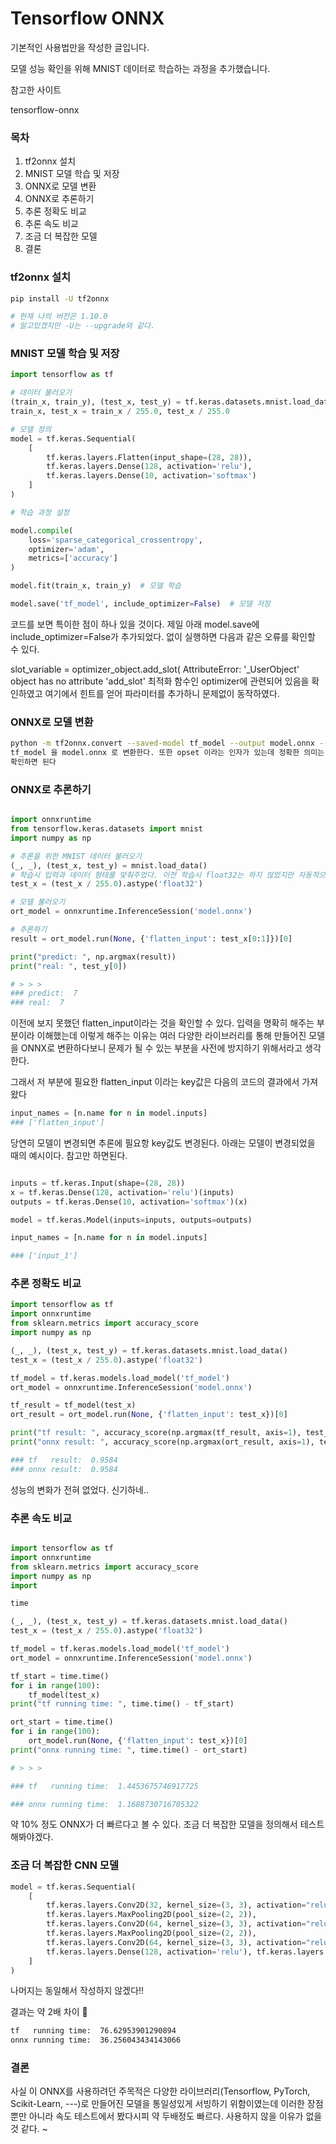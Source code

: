 # Tensorflow ONNX

기본적인 사용법만을 작성한 글입니다.

모델 성능 확인을 위해 MNIST 데이터로 학습하는 과정을 추가했습니다.

참고한 사이트

tensorflow-onnx

### 목차

1. tf2onnx 설치
2. MNIST 모델 학습 및 저장
3. ONNX로 모델 변환
4. ONNX로 추론하기
5. 추론 정확도 비교
6. 추론 속도 비교
7. 조금 더 복잡한 모델
8. 결론

### tf2onnx 설치

```bash
pip install -U tf2onnx

# 현재 나의 버전은 1.10.0
# 알고있겠지만 -U는 --upgrade와 같다.
```

### MNIST 모델 학습 및 저장

```python
import tensorflow as tf

# 데이터 불러오기
(train_x, train_y), (test_x, test_y) = tf.keras.datasets.mnist.load_data()
train_x, test_x = train_x / 255.0, test_x / 255.0

# 모델 정의
model = tf.keras.Sequential(
    [
        tf.keras.layers.Flatten(input_shape=(28, 28)),
        tf.keras.layers.Dense(128, activation='relu'),
        tf.keras.layers.Dense(10, activation='softmax')
    ]
)

# 학습 과정 설정

model.compile(
    loss='sparse_categorical_crossentropy',
    optimizer='adam',
    metrics=['accuracy']
)

model.fit(train_x, train_y)  # 모델 학습

model.save('tf_model', include_optimizer=False)  # 모델 저장
```

코드를 보면 특이한 점이 하나 있을 것이다. 제일 아래 model.save에 include_optimizer=False가 추가되었다. 없이 실행하면 다음과 같은 오류를 확인할 수 있다.

slot_variable = optimizer_object.add_slot(
AttributeError: '_UserObject' object has no attribute 'add_slot' 최적화 함수인 optimizer에 관련되어 있음을 확인하였고 여기에서 힌트를 얻어 파라미터를
추가하니 문제없이 동작하였다.

### ONNX로 모델 변환

```bash
python -m tf2onnx.convert --saved-model tf_model --output model.onnx --opset 12 CLI로 모델을 변환할 수 있었다. 이전에 저장한
tf_model 을 model.onnx 로 변환한다. 또한 opset 이라는 인자가 있는데 정확한 의미는 잘 모르겠지만 ONNX의 버전이라고 생각하면 좋을 거 같다. 사용 가능한 버전 및 자세한 정보는 여기 를
확인하면 된다
```

### ONNX로 추론하기

```python

import onnxruntime
from tensorflow.keras.datasets import mnist
import numpy as np

# 추론을 위한 MNIST 데이터 불러오기
(_, _), (test_x, test_y) = mnist.load_data()
# 학습시 입력과 데이터 형태를 맞춰주었다. 이전 학습시 float32는 하지 않았지만 자동적으로 변환되었던 부분이다.
test_x = (test_x / 255.0).astype('float32')

# 모델 불러오기
ort_model = onnxruntime.InferenceSession('model.onnx')

# 추론하기
result = ort_model.run(None, {'flatten_input': test_x[0:1]})[0]

print("predict: ", np.argmax(result))
print("real: ", test_y[0])

# > > >
### predict:  7
### real:  7
```

이전에 보지 못했던 flatten_input이라는 것을 확인할 수 있다. 입력을 명확히 해주는 부분이라 이해했는데 이렇게 해주는 이유는 여러 다양한 라이브러리를 통해 만들어진 모델을 ONNX로 변환하다보니 문제가 될
수 있는 부분을 사전에 방지하기 위해서라고 생각한다.

그래서 저 부분에 필요한 flatten_input 이라는 key값은 다음의 코드의 결과에서 가져왔다

```python
input_names = [n.name for n in model.inputs]
### ['flatten_input']
```

당연히 모델이 변경되면 추론에 필요항 key값도 변경된다. 아래는 모델이 변경되었을 때의 예시이다. 참고만 하면된다.

```python

inputs = tf.keras.Input(shape=(28, 28))
x = tf.keras.Dense(128, activation='relu')(inputs)
outputs = tf.keras.Dense(10, activation='softmax')(x)

model = tf.keras.Model(inputs=inputs, outputs=outputs)

input_names = [n.name for n in model.inputs]

### ['input_1']
```

### 추론 정확도 비교

```python
import tensorflow as tf
import onnxruntime
from sklearn.metrics import accuracy_score
import numpy as np

(_, _), (test_x, test_y) = tf.keras.datasets.mnist.load_data()
test_x = (test_x / 255.0).astype('float32')

tf_model = tf.keras.models.load_model('tf_model')
ort_model = onnxruntime.InferenceSession('model.onnx')

tf_result = tf_model(test_x)
ort_result = ort_model.run(None, {'flatten_input': test_x})[0]

print("tf result: ", accuracy_score(np.argmax(tf_result, axis=1), test_y))
print("onnx result: ", accuracy_score(np.argmax(ort_result, axis=1), test_y))

### tf   result:  0.9584
### onnx result:  0.9584

```

성능의 변화가 전혀 없었다. 신기하네..

### 추론 속도 비교

```python

import tensorflow as tf
import onnxruntime
from sklearn.metrics import accuracy_score
import numpy as np
import

time

(_, _), (test_x, test_y) = tf.keras.datasets.mnist.load_data()
test_x = (test_x / 255.0).astype('float32')

tf_model = tf.keras.models.load_model('tf_model')
ort_model = onnxruntime.InferenceSession('model.onnx')

tf_start = time.time()
for i in range(100):
    tf_model(test_x)
print("tf running time: ", time.time() - tf_start)

ort_start = time.time()
for i in range(100):
    ort_model.run(None, {'flatten_input': test_x})[0]
print("onnx running time: ", time.time() - ort_start)

# > > >

### tf   running time:  1.4453675746917725

### onnx running time:  1.1688730716705322

```

약 10% 정도 ONNX가 더 빠르다고 볼 수 있다. 조금 더 복잡한 모델을 정의해서 테스트 해봐야겠다.

### 조금 더 복잡한 CNN 모델

```python
model = tf.keras.Sequential(
    [
        tf.keras.layers.Conv2D(32, kernel_size=(3, 3), activation="relu", input_shape=(28, 28, 1)),
        tf.keras.layers.MaxPooling2D(pool_size=(2, 2)),
        tf.keras.layers.Conv2D(64, kernel_size=(3, 3), activation="relu"),
        tf.keras.layers.MaxPooling2D(pool_size=(2, 2)),
        tf.keras.layers.Conv2D(64, kernel_size=(3, 3), activation="relu"), tf.keras.layers.Flatten(),
        tf.keras.layers.Dense(128, activation='relu'), tf.keras.layers.Dense(10, activation="softmax"),
    ]
)
```

나머지는 동일해서 작성하지 않겠다!!

결과는 약 2배 차이 🙌

```bash
tf   running time:  76.62953901290894 
onnx running time:  36.256043434143066
```

### 결론

사실 이 ONNX를 사용하려던 주목적은 다양한 라이브러리(Tensorflow, PyTorch, Scikit-Learn, ---)로 만들어진 모델을 통일성있게 서빙하기 위함이였는데 이러한 장점뿐만 아니라 속도
테스트에서 봤다시피 약 두배정도 빠르다. 사용하지 않을 이유가 없을 것 같다. ~